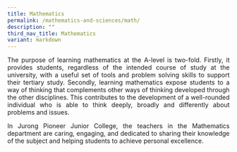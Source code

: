 ```yaml
---
title: Mathematics
permalink: /mathematics-and-sciences/math/
description: ""
third_nav_title: Mathematics
variant: markdown
---
```

<div align="justify">
<p>The purpose of learning mathematics at the A-level is two-fold. Firstly, it provides students, regardless of the intended course of study at the university, with a useful set of tools and problem solving skills to support their tertiary study. Secondly, learning mathematics expose students to a way of thinking that complements other ways of thinking developed through the other disciplines. This contributes to the development of a well-rounded individual who is able to think deeply, broadly and differently about problems and issues.</p>
<p>In Jurong Pioneer Junior College, the teachers in the Mathematics department are caring, engaging, and dedicated to sharing their knowledge of the subject and helping students to achieve personal excellence.</p></div>